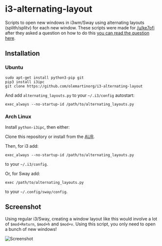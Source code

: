i3-alternating-layout
=====================

Scripts to open new windows in i3wm/Sway using alternating layouts (splith/splitv) for each new window. These scripts were made for [/u/ke7ofi](http://www.reddit.com/user/ke7ofi) after they asked a question on how to do this [you can read the question here](http://www.reddit.com/r/i3wm/comments/1sdc39/alternating_horizontal_and_vertical_splitting/).

Installation
------------
### Ubuntu

```
sudo apt-get install python3-pip git
pip3 install i3ipc
git clone https://github.com/olemartinorg/i3-alternating-layout
```
And add `alternating_layouts.py` to your `~/.i3/config` autostart:
```
exec_always --no-startup-id /path/to/alternating_layouts.py
```
### Arch Linux 
Install `python-i3ipc`, then either:

Clone this repository or install from the [AUR](https://aur.archlinux.org/packages/alternating-layouts-git/).

Then, for i3 add:
```
exec_always --no-startup-id /path/to/alternating_layouts.py
```
to your `~/.i3/config`.

Or, for Sway add:
```
exec /path/to/alternating_layouts.py
```
to your `~/.config/sway/config`.


Screenshot
----------

Using regular i3/Sway, creating a window layout like this would involve a lot of `$mod+Return`, `$mod+h` and `$mod+v`. Using this script, you only need to open a bunch of new windows!

![Screenshot](https://github.com/olemartinorg/i3-alternating-layout/raw/master/screenshot.png "Screenshot (1920x1080)")

